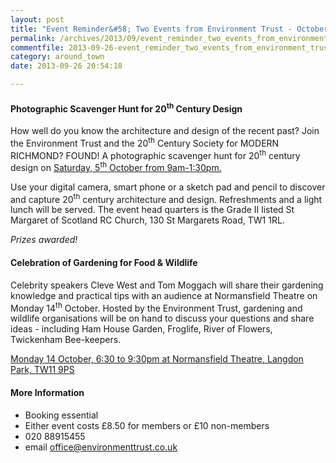 ```yaml
---
layout: post
title: "Event Reminder&#58; Two Events from Environment Trust - October 2013"
permalink: /archives/2013/09/event_reminder_two_events_from_environment_trust_o.html
commentfile: 2013-09-26-event_reminder_two_events_from_environment_trust_o
category: around_town
date: 2013-09-26 20:54:18

---
```


#### Photographic Scavenger Hunt for 20<sup>th</sup> Century Design

How well do you know the architecture and design of the recent past? Join the Environment Trust and the 20<sup>th</sup> Century Society for MODERN RICHMOND? FOUND! A photographic scavenger hunt for 20<sup>th</sup> century design on [Saturday, 5<sup>th</sup> October from 9am-1:30pm.](https://stmargarets.london/event/event/200705144111)

Use your digital camera, smart phone or a sketch pad and pencil to discover and capture 20<sup>th</sup> century architecture and design. Refreshments and a light lunch will be served. The event head quarters is the Grade II listed St Margaret of Scotland RC Church, 130 St Margarets Road, TW1 1RL.

*Prizes awarded!*

#### Celebration of Gardening for Food & Wildlife

Celebrity speakers Cleve West and Tom Moggach will share their gardening knowledge and practical tips with an audience at Normansfield Theatre on Monday 14<sup>th</sup> October. Hosted by the Environment Trust, gardening and wildlife organisations will be on hand to discuss your questions and share ideas - including Ham House Garden, Froglife, River of Flowers, Twickenham Bee-keepers.

[Monday 14 October, 6:30 to 9:30pm at Normansfield Theatre, Langdon Park, TW11 9PS](https://stmargarets.london/event/event/200705144146)

#### More Information

-   Booking essential
-   Either event costs £8.50 for members or £10 non-members
-   020 88915455
-   email <office@environmenttrust.co.uk>
